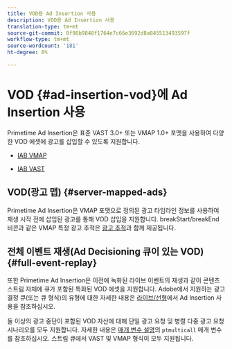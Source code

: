```yaml
---
title: VOD용 Ad Insertion 사용
description: VOD용 Ad Insertion 사용
translation-type: tm+mt
source-git-commit: 0f98b9848f1764e7c66e3692d8a845513493597f
workflow-type: tm+mt
source-wordcount: '181'
ht-degree: 0%

---
```



# VOD {#ad-insertion-vod}에 Ad Insertion 사용

Primetime Ad Insertion은 표준 VAST 3.0+ 또는 VMAP 1.0+ 포맷을 사용하여 다양한 VOD 에셋에 광고를 삽입할 수 있도록 지원합니다.

* [IAB VMAP](https://www.iab.com/wp-content/uploads/2015/06/VMAPv1_0.pdf)

* [IAB VAST](https://www.iab.com/wp-content/uploads/2015/06/VASTv3_0.pdf)

## VOD(광고 맵) {#server-mapped-ads}

Primetime Ad Insertion은 VMAP 포맷으로 정의된 광고 타임라인 정보를 사용하여 재생 시작 전에 삽입된 광고를 통해 VOD 삽입을 지원합니다.  breakStart/breakEnd 비콘과 같은 VMAP 특정 광고 추적은 [광고 추적](set-up-ad-tracking.md)과 함께 제공됩니다.

## 전체 이벤트 재생(Ad Decisioning 큐이 있는 VOD) {#full-event-replay}

또한 Primetime Ad Insertion은 이전에 녹화된 라이브 이벤트의 재생과 같이 콘텐츠 스트림 자체에 큐가 포함된 특화된 VOD 에셋을 지원합니다. Adobe에서 지원하는 광고 결정 큐(또는 큐 형식)의 유형에 대한 자세한 내용은 [라이브/선형](ad-insertion-live-linear-stream.md)에서 Ad Insertion 사용을 참조하십시오.

둘 이상의 광고 중단이 포함된 VOD 자산에 대해 단일 광고 요청 및 병렬 다중 광고 요청 시나리오를 모두 지원합니다. 자세한 내용은 [매개 변수 설명](/help/primetime-ad-insertion/technical-reference/bootstrap-api.md)의 `ptmulticall` 매개 변수를 참조하십시오. 스트림 큐에서 VAST 및 VMAP 형식이 모두 지원됩니다.
